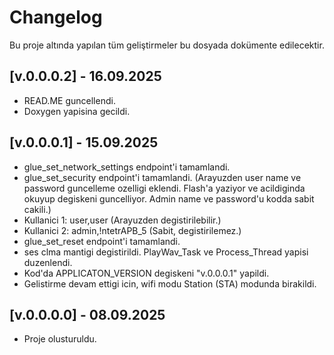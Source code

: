 # Changelog

Bu proje altında yapılan tüm geliştirmeler bu dosyada dokümente edilecektir.

## [v.0.0.0.2] - 16.09.2025

- READ.ME guncellendi.
- Doxygen yapisina gecildi.

## [v.0.0.0.1] - 15.09.2025

- glue_set_network_settings endpoint'i tamamlandi. 
- glue_set_security endpoint'i tamamlandi. (Arayuzden user name ve password guncelleme ozelligi eklendi. Flash'a yaziyor ve acildiginda okuyup degiskeni guncelliyor. Admin name ve password'u kodda sabit cakili.)
- Kullanici 1: user,user (Arayuzden degistirilebilir.)
- Kullanici 2: admin,!ntetrAPB_5 (Sabit, degistirilemez.)
- glue_set_reset endpoint'i tamamlandi.
- ses clma mantigi degistirildi. PlayWav_Task ve Process_Thread yapisi duzenlendi.
- Kod'da APPLICATON_VERSION degiskeni "v.0.0.0.1" yapildi.
- Gelistirme devam ettigi icin, wifi modu Station (STA) modunda birakildi.

## [v.0.0.0.0] - 08.09.2025

- Proje olusturuldu.

